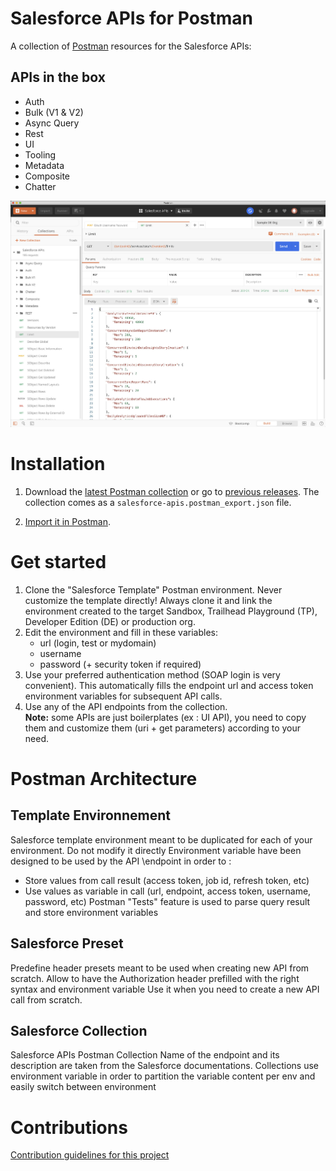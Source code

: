 # Salesforce APIs for Postman

A collection of [Postman](https://www.postman.com/) resources for the Salesforce APIs:

## APIs in the box

- Auth
- Bulk (V1 & V2)
- Async Query
- Rest
- UI
- Tooling
- Metadata
- Composite
- Chatter

![Postman screenshot](/doc-resources/postman-screenshot.jpg)

# Installation

1. Download the [latest Postman collection](https://github.com/scolladon/Salesforce-Postman/releases/latest/download/salesforce-apis.postman_export.json) or go to [previous releases](https://github.com/scolladon/Salesforce-Postman/releases). The collection comes as a `salesforce-apis.postman_export.json` file.

1. [Import it in Postman](https://learning.postman.com/docs/postman/collections/data-formats/#importing-postman-data).

# Get started

1. Clone the "Salesforce Template" Postman environment. Never customize the template directly! Always clone it and link the environment created to the target Sandbox, Trailhead Playground (TP), Developer Edition (DE) or production org.
1. Edit the environment and fill in these variables:
   - url (login, test or mydomain)
   - username
   - password (+ security token if required)
1. Use your preferred authentication method (SOAP login is very convenient). This automatically fills the endpoint url and access token environment variables for subsequent API calls.
1. Use any of the API endpoints from the collection.<br/>
   **Note:** some APIs are just boilerplates (ex : UI API), you need to copy them and customize them (uri + get parameters) according to your need.

# Postman Architecture

## Template Environnement

Salesforce template environment meant to be duplicated for each of your environment. Do not modify it directly
Environment variable have been designed to be used by the API \endpoint in order to :

- Store values from call result (access token, job id, refresh token, etc)
- Use values as variable in call (url, endpoint, access token, username, password, etc)
  Postman "Tests" feature is used to parse query result and store environment variables

## Salesforce Preset

Predefine header presets meant to be used when creating new API from scratch.
Allow to have the Authorization header prefilled with the right syntax and environment variable
Use it when you need to create a new API call from scratch.

## Salesforce Collection

Salesforce APIs Postman Collection
Name of the endpoint and its description are taken from the Salesforce documentations.
Collections use environment variable in order to partition the variable content per env and easily switch between environment

# Contributions

[Contribution guidelines for this project](CONTRIBUTE.md)
